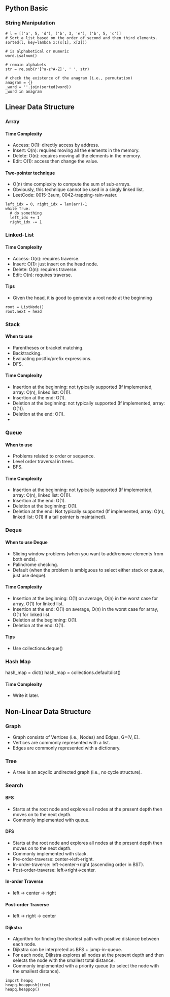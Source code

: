 ## Python Basic

### String Manipulation

```
# l = [('a', 5, 'd'), ('b', 3, 'e'), ('b', 5, 'c')]
# Sort a list based on the order of second and then third elements. 
sorted(l, key=lambda x:(x[1], x[2])) 
```

```
# is alphabetical or numeric
word.isalnum()
```

```
# remain alphabets
str = re.sub(r'[^a-z^A-Z]', ' ', str)
```

```
# check the existence of the anagram (i.e., permutation)
anagram = {}
_word = ''.join(sorted(word))
_word in anagram
```

## Linear Data Structure

### Array

#### Time Complexity 
- Access: O(1): directly access by address.
- Insert: O(n): requires moving all the elements in the memory.
- Delete: O(n): requires moving all the elements in the memory.
- Edit: O(1): access then change the value.

#### Two-pointer technique

- O(n) time complexity to compute the sum of sub-arrays.
- Obviously, this technique cannot be used in a singly linked list.
- LeetCode: 0015-3sum, 0042-trapping-rain-water.
```
left_idx = 0, right_idx = len(arr)-1
while True:
  # do something
  left_idx += 1
  right_idx -= 1
```

### Linked-List

#### Time Complexity 
- Access: O(n): requires traverse.
- Insert: O(1): just insert on the head node.
- Delete: O(n): requires traverse.
- Edit: O(n): requires traverse.

#### Tips

- Given the head, it is good to generate a root node at the beginning
```
root = ListNode()
root.next = head
```

### Stack

#### When to use

- Parentheses or bracket matching.
- Backtracking.
- Evaluating postfix/prefix expressions.
- DFS.

#### Time Complexity

- Insertion at the beginning: not typically supported (If implemented, array: O(n), linked list: O(1)).
- Insertion at the end: O(1).
- Deletion at the beginning: not typically supported (If implemented, array: O(1)).
- Deletion at the end: O(1).
- 
### Queue

#### When to use

- Problems related to order or sequence.
- Level order traversal in trees.
- BFS.

#### Time Complexity

- Insertion at the beginning: not typically supported (If implemented, array: O(n), linked list: O(1)).
- Insertion at the end: O(1).
- Deletion at the beginning: O(1).
- Deletion at the end: Not typically supported (If implemented, array: O(n), linked list: O(1) if a tail pointer is maintained).

### Deque

#### When to use Deque

- Sliding window problems (when you want to add/remove elements from both ends).
- Palindrome checking.
- Default (when the problem is ambiguous to select either stack or queue, just use deque).

#### Time Complexity

- Insertion at the beginning: O(1) on average, O(n) in the worst case for array, O(1) for linked list.
- Insertion at the end: O(1) on average, O(n) in the worst case for array, O(1) for linked list.
- Deletion at the beginning: O(1).
- Deletion at the end: O(1).

#### Tips 

- Use collections.deque()

### Hash Map

hash_map = dict()
hash_map = collections.defaultdict()

#### Time Complexity

- Write it later.

## Non-Linear Data Structure

### Graph
- Graph consists of Vertices (i.e., Nodes) and Edges, G=(V, E).
- Vertices are commonly represented with a list.
- Edges are commonly represented with a dictionary.

### Tree
- A tree is an acyclic undirected graph (i.e., no cycle structure).

### Search

#### BFS
- Starts at the root node and explores all nodes at the present depth then moves on to the next depth.
- Commonly implemented with queue.

#### DFS 
- Starts at the root node and explores all nodes at the present depth then moves on to the next depth.
- Commonly implemented with stack.
- Pre-order-traverse: center->left->right.
- In-order-traverse: left->center->right (ascending order in BST).
- Post-order-traverse: left->right->center.

#### In-order Traverse
- left -> center -> right

#### Post-order Traverse
- left -> right -> center

#### Dijkstra
- Algorithm for finding the shortest path with positive distance between each node.
- Dijkstra can be interpreted as BFS + jump-in-queue.
- For each node, Dijkstra explores all nodes at the present depth and then selects the node with the smallest total distance.
- Commonly implemented with a priority queue (to select the node with the smallest distance).
```
import heapq
heapq.heappush(item)
heapq.heappop()

```

